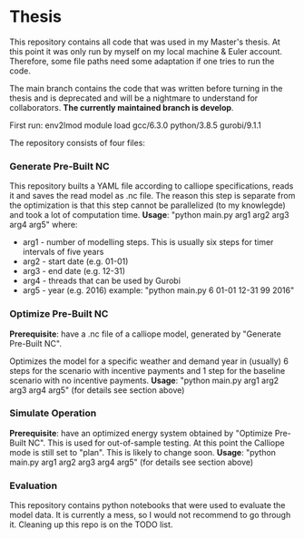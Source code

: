 # Thesis
This repository contains all code that was used in my Master's thesis. At this point it was only run by myself on my local machine & Euler account. Therefore,
some file paths need some adaptation if one tries to run the code.

The main branch contains the code that was written before turning in the thesis and is deprecated and will be a nightmare to understand for collaborators. 
**The currently maintained branch is develop**.

First run: 
env2lmod
module load gcc/6.3.0 python/3.8.5 gurobi/9.1.1

The repository consists of four files:

### Generate Pre-Built NC

This repository builts a YAML file according to calliope specifications, reads it and saves the read model as .nc file.
The reason this step is separate from the optimization is that this step cannot be parallelized (to my knowlegde) and took a lot of computation time.
**Usage**: "python main.py arg1 arg2 arg3 arg4 arg5" 
where: 

* arg1 - number of modelling steps. This is usually six steps for timer intervals of five years
* arg2 - start date (e.g. 01-01)
* arg3 - end date (e.g. 12-31)
* arg4 - threads that can be used by Gurobi
* arg5 - year (e.g. 2016)
example: "python main.py 6 01-01 12-31 99 2016"


### Optimize Pre-Built NC
**Prerequisite**: have a .nc file of a calliope model, generated by "Generate Pre-Built NC".

Optimizes the model for a specific weather and demand year in (usually) 6 steps for the scenario with incentive payments and
1 step for the baseline scenario with no incentive payments.
**Usage**: "python main.py arg1 arg2 arg3 arg4 arg5"  (for details see section above)


### Simulate Operation
**Prerequisite**: have an optimized energy system obtained by "Optimize Pre-Built NC".
This is used for out-of-sample testing. At this point the Calliope mode is still set to "plan". This is likely to change soon.
**Usage**: "python main.py arg1 arg2 arg3 arg4 arg5"  (for details see section above)

### Evaluation
This repository contains python notebooks that were used to evaluate the model data. It is currently a mess, so I would not recommend to go through it.
Cleaning up this repo is on the TODO list. 
